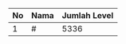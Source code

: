| No | Nama            | Jumlah Level |
|----|-----------------|--------------|
| 1  | #    |    5336        |

